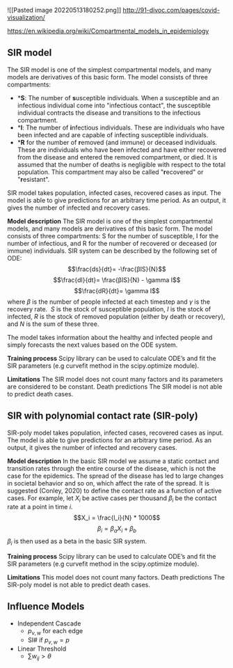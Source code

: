 
![[Pasted image 20220513180252.png]]
http://91-divoc.com/pages/covid-visualization/


https://en.wikipedia.org/wiki/Compartmental_models_in_epidemiology

## SIR model
The SIR model is one of the simplest compartmental models, and many models are derivatives of this basic form. The model consists of three compartments:

* ***S**: The number of **s**usceptible individuals. When a susceptible and an infectious individual come into "infectious contact", the susceptible individual contracts the disease and transitions to the infectious compartment.
* ***I**: The number of **i**nfectious individuals. These are individuals who have been infected and are capable of infecting susceptible individuals.
* ***R** for the number of **r**emoved (and immune) or deceased individuals. These are individuals who have been infected and have either recovered from the disease and entered the removed compartment, or died. It is assumed that the number of deaths is negligible with respect to the total population. This compartment may also be called "**r**ecovered" or "**r**esistant".

SIR model takes population, infected cases, recovered cases as input. The model is able to give predictions for an arbitrary time period. As an output, it gives the number of infected and recovery cases.

**Model description** The SIR model is one of the simplest compartmental models, and many models are derivatives of this basic form. The model consists of three compartments: S for the number of susceptible, I for the number of infectious, and R for the number of recovered or deceased (or immune) individuals. SIR system can be described by the following set of ODE:
$$\frac{ds}{dt}= -\frac{βIS}{N}$$
$$\frac{dI}{dt}= \frac{βIS}{N} - \gamma I$$
$$\frac{dR}{dt}= \gamma I$$
where $\beta$ is the number of people infected at each timestep and $\gamma$ is the recovery rate.  $S$ is the stock of susceptible population, $I$ is the stock of infected, $R$ is the stock of removed population (either by death or recovery), and $N$ is the sum of these three.

The model takes information about the healthy and infected people and simply forecasts the next values based on the ODE system.

**Training process** Scipy library can be used to calculate ODE’s and fit the SIR parameters (e.g curvefit method in the scipy.optimize module).

**Limitations** The SIR model does not count many factors and its parameters are considered to be constant. Death predictions The SIR model is not able to predict death cases.


## SIR with polynomial contact rate (SIR-poly)

SIR-poly model takes population, infected cases, recovered cases as input. The model is able to give predictions for an arbitrary time period. As an output, it gives the number of infected and recovery cases.

**Model description** In the basic SIR model we assume a static contact and transition rates through the entire course of the disease, which is not the case for the epidemics. The spread of the disease has led to large changes in societal behavior and so on, which affect the rate of the spread. It is suggested (Conley, 2020) to define the contact
rate as a function of active cases. For example, let $X_i$ be active cases per thousand $\beta_i$ be the contact rate at a point in time $i$.
$$X_i = \frac{l_i}{N} * 1000$$
$$\beta_i = \beta_aX_i + \beta_b$$
$\beta_i$ is then used as a beta in the basic SIR system.

**Training process** Scipy library can be used to calculate ODE’s and fit the SIR parameters (e.g curvefit method in the scipy.optimize module).

**Limitations** This model does not count many factors. Death predictions The SIR-poly model is not able to predict death cases.

## Influence Models
* Independent Cascade
	* $p_{v,w}$ for each edge
	* SI# if $p_{v,w} = p$
* Linear Threshold
	* $\sum{w_{ij}} > \theta$

